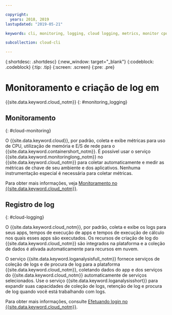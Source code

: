 ```yaml
---

copyright:
  years: 2018, 2019
lastupdated: "2019-05-21"

keywords: cli, monitoring, logging, cloud logging, metrics, monitor cpu, monitor usage, memory utilization, runtime logging

subcollection: cloud-cli

---
```


{:shortdesc: .shortdesc}
{:new_window: target="_blank"}
{:codeblock: .codeblock}
{:tip: .tip}
{:screen: .screen}
{:pre: .pre}

# Monitoramento e criação de log em
{{site.data.keyword.cloud_notm}}
{: #monitoring_logging}

## Monitoramento
{: #cloud-monitoring}

O {{site.data.keyword.cloud}}, por padrão, coleta e exibe métricas para uso de CPU, utilização de memória e E/S de rede para o {{site.data.keyword.containershort_notm}}. É possível usar o serviço {{site.data.keyword.monitoringlong_notm}} no {{site.data.keyword.cloud_notm}} para coletar automaticamente e medir as métricas de chave de seu ambiente e dos aplicativos. Nenhuma instrumentação especial é necessária para coletar métricas.

Para obter mais informações, veja [Monitoramento no {{site.data.keyword.cloud_notm}}](/docs/services/cloud-monitoring?topic=cloud-monitoring-monitoring_ov#monitoring_ov).

## Registro de log
{: #cloud-logging}

O {{site.data.keyword.cloud_notm}}, por padrão, coleta e exibe os logs para seus apps, tempos de execução de apps e tempos de execução de cálculo nos quais esses apps são executados. Os recursos de criação de log do {{site.data.keyword.cloud_notm}} são integrados na plataforma e a coleção de dados é ativada automaticamente para recursos em nuvem. 

O serviço {{site.data.keyword.loganalysisfull_notm}} fornece serviços de coleção de logs e de procura de log para a plataforma {{site.data.keyword.cloud_notm}}, coletando dados do app e dos serviços do {{site.data.keyword.cloud_notm}} automaticamente de serviços selecionados. Use o serviço {{site.data.keyword.loganalysisshort}} para expandir suas capacidades de coleção de logs, retenção de log e procura de log quando você está trabalhando com logs.

Para obter mais informações, consulte [Efetuando login no {{site.data.keyword.cloud_notm}}](/docs/services/CloudLogAnalysis?topic=cloudloganalysis-log_analysis_ov#log_analysis_ov).
